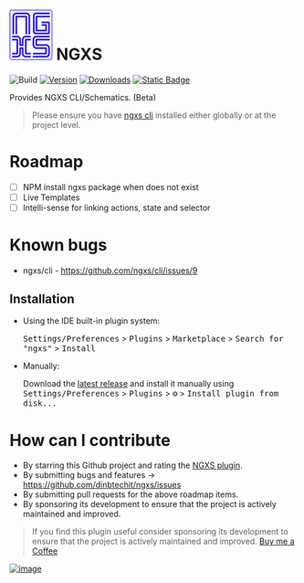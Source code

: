 # <img src="src/main/resources/META-INF/pluginIcon.svg" alt="drawing" width="75"/> NGXS

![Build](https://github.com/dinbtechit/ngxs/workflows/Build/badge.svg)
[![Version](https://img.shields.io/jetbrains/plugin/v/PLUGIN_ID.svg)](https://plugins.jetbrains.com/plugin/PLUGIN_ID)
[![Downloads](https://img.shields.io/jetbrains/plugin/d/PLUGIN_ID.svg)](https://plugins.jetbrains.com/plugin/PLUGIN_ID)
[![Static Badge](https://img.shields.io/badge/--FFDD04?style=flat&logo=buy-me-a-coffee&logoColor=222222&label=Buy%20Me%20a%20Coffee&labelColor=FFDD04&color=FFDD04&link=https%3A%2F%2Fwww.buymeacoffee.com%2Fdinbtechit)
](https://www.buymeacoffee.com/dinbtechit)

<!-- Plugin description -->
Provides NGXS CLI/Schematics. (Beta)
> Please ensure you have [ngxs cli](https://www.ngxs.io/plugins/cli) installed either globally or at the project level.

# Roadmap

- [ ] NPM install ngxs package when does not exist
- [ ] Live Templates
- [ ] Intelli-sense for linking actions, state and selector

# Known bugs

- ngxs/cli - https://github.com/ngxs/cli/issues/9

<!-- Plugin description end -->

## Installation

- Using the IDE built-in plugin system:

  <kbd>Settings/Preferences</kbd> > <kbd>Plugins</kbd> > <kbd>Marketplace</kbd> > <kbd>Search for "ngxs"</kbd> >
  <kbd>Install</kbd>

- Manually:

  Download the [latest release](https://github.com/dinbtechit/ngxs/releases/latest) and install it manually using
  <kbd>Settings/Preferences</kbd> > <kbd>Plugins</kbd> > <kbd>⚙️</kbd> > <kbd>Install plugin from disk...</kbd>

# How can I contribute

- By starring this Github project and rating the [NGXS plugin](https://plugins.jetbrains.com/plugin/22604-ngxs).
- By submitting bugs and features -> https://github.com/dinbtechit/ngxs/issues
- By submitting pull requests for the above roadmap items.
- By sponsoring its development to ensure that the project is actively maintained and improved.

> If you find this plugin useful consider sponsoring its development to ensure that the project is actively maintained
> and improved. [Buy me a Coffee](https://www.buymeacoffee.com/dinbtechit)

[![image](https://www.buymeacoffee.com/assets/img/guidelines/download-assets-sm-1.svg)](https://www.buymeacoffee.com/dinbtechit)
